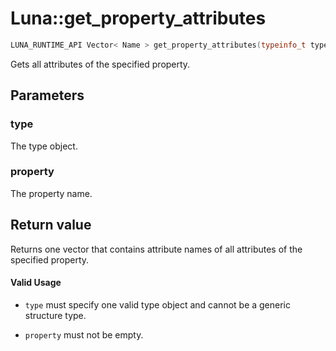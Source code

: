 # Luna::get_property_attributes

```c++
LUNA_RUNTIME_API Vector< Name > get_property_attributes(typeinfo_t type, const Name &property)
```

Gets all attributes of the specified property. 



## Parameters
### type
The type object. 

### property
The property name. 

## Return value
Returns one vector that contains attribute names of all attributes of the specified property. 

#### Valid Usage
* `type` must specify one valid type object and cannot be a generic structure type.

* `property` must not be empty. 

